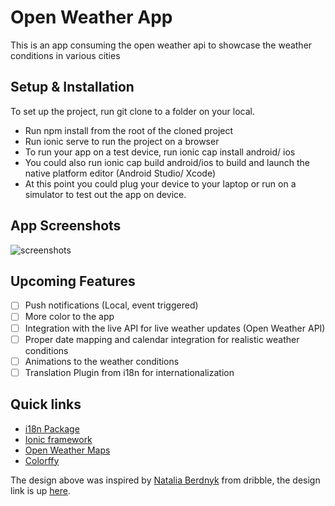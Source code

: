 # Open Weather App
This is an app consuming the open weather api to showcase the weather conditions in various cities

## Setup & Installation
To set up the project, run git clone to a folder on your local.

- Run npm install from the root of the cloned project
- Run ionic serve to run the project on a browser
- To run your app on a test device, run ionic cap install android/ ios
- You could also run ionic cap build android/ios to build and launch the native platform editor (Android Studio/ Xcode)
- At this point you could plug your device to your laptop or run on a simulator to test out the app on device.

## App Screenshots

![screenshots](https://user-images.githubusercontent.com/22114609/168831269-975b308a-a972-4437-9b49-ab6a8a34d4bb.png)

## Upcoming Features
- [ ] Push notifications (Local, event triggered)
- [ ] More color to the app
- [ ] Integration with the live API for live weather updates (Open Weather API)
- [ ] Proper date mapping and calendar integration for realistic weather conditions
- [ ] Animations to the weather conditions
- [ ] Translation Plugin from i18n for internationalization

## Quick links
- [i18n Package](https://www.npmjs.com/package/i18n)
- [Ionic framework](https://ionicframework.com/)
- [Open Weather Maps](https://openweathermap.org/api)
- [Colorffy](https://colorffy.com/)

The design above was inspired by [Natalia Berdnyk](https://dribbble.com/Nata_Bird) from dribble, the design link is up [here](https://dribbble.com/shots/14784828-Weather-forecast-interface).
